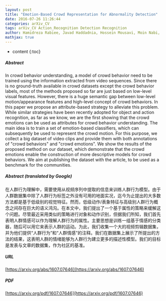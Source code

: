 ```yaml
---
layout: post
title: "Emotion-Based Crowd Representation for Abnormality Detection"
date: 2016-07-26 11:26:44
categories: arXiv_CV
tags: arXiv_CV Action_Recognition Detection Recognition
author: Hamidreza Rabiee, Javad Haddadnia, Hossein Mousavi, Moin Nabi, Vittorio Murino, Nicu Sebe
mathjax: true
---
```


* content
{:toc}

##### Abstract
In crowd behavior understanding, a model of crowd behavior need to be trained using the information extracted from video sequences. Since there is no ground-truth available in crowd datasets except the crowd behavior labels, most of the methods proposed so far are just based on low-level visual features. However, there is a huge semantic gap between low-level motion/appearance features and high-level concept of crowd behaviors. In this paper we propose an attribute-based strategy to alleviate this problem. While similar strategies have been recently adopted for object and action recognition, as far as we know, we are the first showing that the crowd emotions can be used as attributes for crowd behavior understanding. The main idea is to train a set of emotion-based classifiers, which can subsequently be used to represent the crowd motion. For this purpose, we collect a big dataset of video clips and provide them with both annotations of "crowd behaviors" and "crowd emotions". We show the results of the proposed method on our dataset, which demonstrate that the crowd emotions enable the construction of more descriptive models for crowd behaviors. We aim at publishing the dataset with the article, to be used as a benchmark for the communities.

##### Abstract (translated by Google)
在人群行为理解中，需要使用从视频序列中提取的信息来训练人群行为模型。由于人群数据集中除了人群行为标签之外没有可用的地面实况，迄今为止提出的大多数方法都是基于低级别的视觉特征。然而，低级动作/表象特征与高级别人群行为概念之间存在巨大的语义鸿沟。在本文中，我们提出了一个基于属性的策略来缓解这个问题。尽管最近采用类似的策略进行对象和动作识别，但据我们所知，我们首先表明人群情感可以作为理解人群行为的属性。主要思想是训练一组基于情感的分类器，随后可以用它来表示人群的运动。为此，我们收集一个大的视频剪辑数据集，并为他们提供“人群行为”和“人群情感”的注释。我们在数据集上展示了所提出的方法的结果，这表明人群的情绪能够为人群行为建立更多的描述性模型。我们的目标是发表与文章的数据集，作为社区的基准。

##### URL
[https://arxiv.org/abs/1607.07646](https://arxiv.org/abs/1607.07646)

##### PDF
[https://arxiv.org/pdf/1607.07646](https://arxiv.org/pdf/1607.07646)

